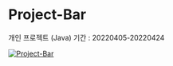# Project-Bar

개인 프로젝트 (Java)
기간 : 20220405-20220424

[![Project-Bar](https://img.youtube.com/vi/DfwxCq3dEwM/0.jpg)](https://youtu.be/DfwxCq3dEwM)
